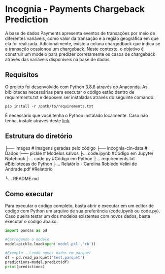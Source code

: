 # Incognia - Payments Chargeback Prediction

A base de dados Payments apresenta eventos de transações por meio de diferentes
variáveis, como valor da transação e a região geográfica em que ela foi realizada.
Adicionalmente, existe a coluna chargedback que indica se a transação ocasionou um
chargeback.
Neste contexto, o objetivo é construir um modelo para predizer corretamente os casos de chargeback através das variáveis disponíveis na base de dados.

## Requisitos

O projeto foi desenvolvido com Python 3.8.8 através do Anaconda. As bibliotecas necessárias para executar o código estão dentro de requirements.txt e deposem ser instaladas através do seguinte comando:

```
pip install -r /path/to/requirements.txt
```

É necessário que você tenha o Python instalado localmente. Caso não tenha, instale através deste [link](https://www.python.org/).

## Estrutura do diretório

├── images                                    # Imagens geradas pelo código
├── incognia-cin-data                   # Dados
├── pickle                                      # Modelos salvos
├... code.ipynb                                #Código em Jupyter Notebook
├... code.py                                     #Código em Python
├... requirements.txt                        #Bibliotecas do Python
├... Relatório - Carolina Robledo Velini de Andrade.pdf               #Relatório

└... README.md

## Como executar

Para executar o código completo, basta abrir e executar em um editor de código com Python um arquivo de sua preferência (code.ipynb ou code.py).
Caso queira testar um dos modelos existentes com novos dados, basta executar o código abaixo.

```python
import pandas as pd

#Carregando o modelo
model=pickle.load(open('model.pkl','rb'))

#Exemplo - Lendo novos dados em parquet
df = pd.read_parquet('test.parquet')
predictions=model.predict(df)
print(predictions)

```
